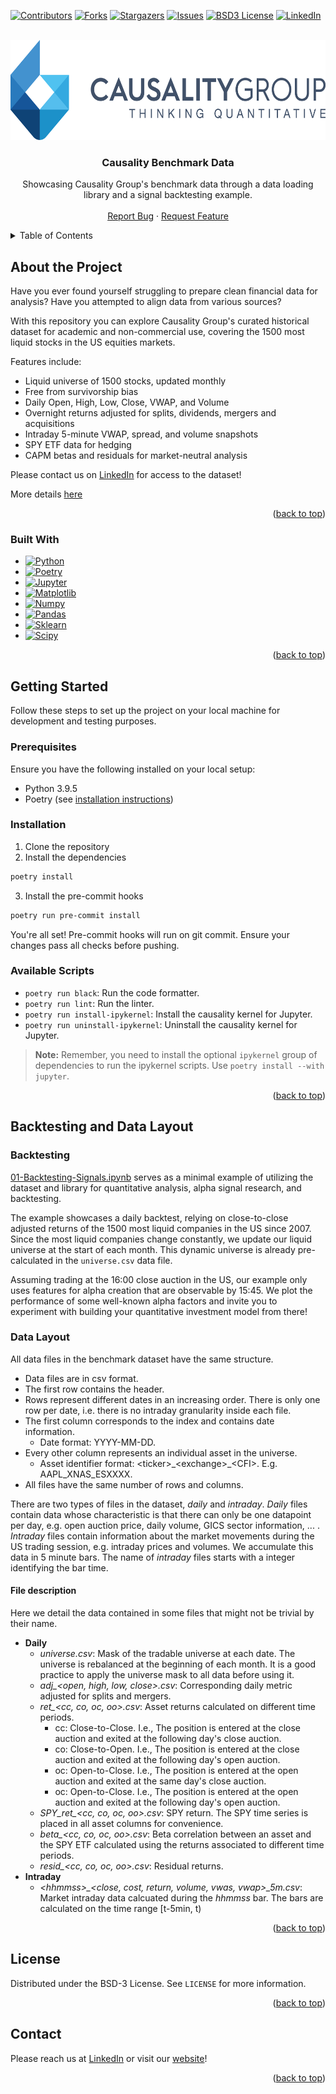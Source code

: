 <!-- Improved compatibility of back to top link: See: https://github.com/othneildrew/Best-README-Template/pull/73 -->
<a name="readme-top"></a>
<!--
*** We're using the README template at: https://github.com/othneildrew/Best-README-Template/blob/master/BLANK_README.md
-->



<!-- PROJECT SHIELDS -->
<!--
*** I'm using markdown "reference style" links for readability.
*** Reference links are enclosed in brackets [ ] instead of parentheses ( ).
*** See the bottom of this document for the declaration of the reference variables
*** for contributors-url, forks-url, etc. This is an optional, concise syntax you may use.
*** https://www.markdownguide.org/basic-syntax/#reference-style-links
-->
[![Contributors][contributors-shield]][contributors-url]
[![Forks][forks-shield]][forks-url]
[![Stargazers][stars-shield]][stars-url]
[![Issues][issues-shield]][issues-url]
[![BSD3 License][license-shield]][license-url]
[![LinkedIn][linkedin-shield]][linkedin-url]



<!-- PROJECT LOGO -->
<br />
<div align="center">
  <a href="https://www.linkedin.com/company/causality-group">
    <img src="images/logo.png" alt="Logo" width="600" height="160">
  </a>

<h3 align="center">Causality Benchmark Data</h3>

  <p align="center">
    Showcasing Causality Group's benchmark data through a data loading library and a signal backtesting example.
    <!-- <br />
    <a href="https://github.com/causality-group/causality-benchmark-dataset"><strong>Explore the docs »</strong></a> -->
    <br />
    <br />
    <!-- <a href="https://github.com/causality-group/causality-benchmark-dataset">View Demo</a>
    · -->
    <a href="https://github.com/causality-group/causality-benchmark-data/issues">Report Bug</a>
    ·
    <a href="https://github.com/causality-group/causality-benchmark-data/issues/new">Request Feature</a>
  </p>
</div>



<!-- TABLE OF CONTENTS -->
<details>
  <summary>Table of Contents</summary>
  <ol>
    <li>
      <a href="#about-the-project">About the Project</a>
      <ul>
        <li><a href="#built-with">Built With</a></li>
      </ul>
    </li>
    <li>
      <a href="#getting-started">Getting Started</a>
      <ul>
        <li><a href="#prerequisites">Prerequisites</a></li>
        <li><a href="#installation">Installation</a></li>
      </ul>
    </li>
    <li>
      <a href="#backtesting-and-data-layout">Backtesting and Data Layout</a>
      <ul>
        <li><a href="#backtesting">Backtesting</a></li>
        <li><a href="#data-layout">Data Layout</a></li>
      </ul>
    </li>
    <!-- <li><a href="#roadmap">Roadmap</a></li> -->
    <!-- <li><a href="#contributing">Contributing</a></li> -->
    <li><a href="#license">License</a></li>
    <li><a href="#contact">Contact</a></li>
    <!-- <li><a href="#acknowledgments">Acknowledgments</a></li> -->
  </ol>
</details>



<!-- ABOUT THE PROJECT -->
## About the Project

<!-- [![Product Name Screen Shot][product-screenshot]](https://example.com) -->

Have you ever found yourself struggling to prepare clean financial data for analysis? Have you attempted to align data from various sources?

With this repository you can explore Causality Group's curated historical dataset for academic and non-commercial use, covering the 1500 most liquid stocks in the US equities markets.

Features include:
* Liquid universe of 1500 stocks, updated monthly
* Free from survivorship bias
* Daily Open, High, Low, Close, VWAP, and Volume
* Overnight returns adjusted for splits, dividends, mergers and acquisitions
* Intraday 5-minute VWAP, spread, and volume snapshots
* SPY ETF data for hedging
* CAPM betas and residuals for market-neutral analysis

Please contact us on [LinkedIn](https://www.linkedin.com/in/markhorvath-ai) for access to the dataset!

More details [here](#usage)

<p align="right">(<a href="#readme-top">back to top</a>)</p>



### Built With

* [![Python][Python.org]][Python-url]
* [![Poetry][Poetry.org]][Poetry-url]
* [![Jupyter][Jupyter.org]][Jupyter-url]
* [![Matplotlib][Matplotlib.org]][Matplotlib-url]
* [![Numpy][Numpy.org]][Numpy-url]
* [![Pandas][Pandas.org]][Pandas-url]
* [![Sklearn][Sklearn.org]][Sklearn-url]
* [![Scipy][Scipy.org]][Scipy-url]

<p align="right">(<a href="#readme-top">back to top</a>)</p>



<!-- GETTING STARTED -->
## Getting Started

Follow these steps to set up the project on your local machine for development and testing purposes.

### Prerequisites

Ensure you have the following installed on your local setup:
- Python 3.9.5
- Poetry (see [installation instructions](https://python-poetry.org/docs/#installation))

### Installation

1. Clone the repository
2. Install the dependencies
```bash
poetry install
```
3. Install the pre-commit hooks
```bash
poetry run pre-commit install
```

You're all set! Pre-commit hooks will run on git commit. Ensure your changes pass all checks before pushing.

### Available Scripts
- `poetry run black`: Run the code formatter.
- `poetry run lint`: Run the linter.
- `poetry run install-ipykernel`: Install the causality kernel for Jupyter.
- `poetry run uninstall-ipykernel`: Uninstall the causality kernel for Jupyter.

> **Note:** Remember, you need to install the optional `ipykernel` group of dependencies to run the ipykernel scripts. Use `poetry install --with jupyter`.

<p align="right">(<a href="#readme-top">back to top</a>)</p>



<!-- BACKTESTING AND DATA -->
## Backtesting and Data Layout

### Backtesting

[01-Backtesting-Signals.ipynb](https://github.com/causality-group/causality-benchmark-data/blob/main/causalitydata/notebook/01-Backtesting-Signals.ipynb) serves as a minimal example of utilizing the dataset and library for quantitative analysis, alpha signal research, and backtesting.

The example showcases a daily backtest, relying on close-to-close adjusted returns of the 1500 most liquid companies in the US since 2007. Since the most liquid companies change constantly, we update our liquid universe at the start of each month. This dynamic universe is already pre-calculated in the `universe.csv` data file.

Assuming trading at the 16:00 close auction in the US, our example only uses features for alpha creation that are observable by 15:45. We plot the performance of some well-known alpha factors and invite you to experiment with building your quantitative investment model from there!

### Data Layout

All data files in the benchmark dataset have the same structure.

* Data files are in csv format.
* The first row contains the header.
* Rows represent different dates in an increasing order. There is only one row per date, i.e. there is no intraday granularity inside each file.
* The first column corresponds to the index and contains date information.
  * Date format: YYYY-MM-DD.
* Every other column represents an individual asset in the universe.
  * Asset identifier format: \<ticker>\_\<exchange>\_\<CFI>. E.g. AAPL\_XNAS\_ESXXXX.
* All files have the same number of rows and columns.

There are two types of files in the dataset, *daily* and *intraday*. *Daily* files contain data whose characteristic is that there can only be one datapoint per day, e.g. open auction price, daily volume, GICS sector information, ... . *Intraday* files contain information about the market movements during the US trading session, e.g. intraday prices and volumes. We accumulate this data in 5 minute bars. The name of *intraday* files starts with a integer identifying the bar time.

#### File description

Here we detail the data contained in some files that might not be trivial by their name.

* **Daily**
  * *universe.csv*: Mask of the tradable universe at each date. The universe is rebalanced at the beginning of each month. It is a good practice to apply the universe mask to all data before using it.
  * *adj\_\<open, high, low, close\>.csv*: Corresponding daily metric adjusted for splits and mergers.
  * *ret\_\<cc, co, oc, oo\>.csv*: Asset returns calculated on different time periods.
    * cc: Close-to-Close. I.e., The position is entered at the close auction and exited at the following day's close auction.
    * co: Close-to-Open. I.e., The position is entered at the close auction and exited at the following day's open auction.
    * oc: Open-to-Close. I.e., The position is entered at the open auction and exited at the same day's close auction.
    * oc: Open-to-Close. I.e., The position is entered at the open auction and exited at the following day's open auction.
  * *SPY\_ret\_\<cc, co, oc, oo\>.csv*: SPY return. The SPY time series is placed in all asset columns for convenience.
  * *beta\_\<cc, co, oc, oo\>.csv*: Beta correlation between an asset and the SPY ETF calculated using the returns associated to different time periods.
  * *resid\_\<cc, co, oc, oo\>.csv*: Residual returns.
* **Intraday**
  * *\<hhmmss\>\_\<close, cost, return, volume, vwas, vwap\>\_5m.csv*: Market intraday data calcuated during the <i>hhmmss</i> bar. The bars are calculated on the time range [t-5min, t)

<p align="right">(<a href="#readme-top">back to top</a>)</p>



<!-- ROADMAP -->
<!--
## Roadmap

- [ ] Feature 1
- [ ] Feature 2
- [ ] Feature 3
    - [ ] Nested Feature

See the [open issues](https://github.com/causality-group/causality-benchmark-dataset/issues) for a full list of proposed features (and known issues).

<p align="right">(<a href="#readme-top">back to top</a>)</p>
-->


<!-- CONTRIBUTING -->
<!--
## Contributing

Contributions are what make the open source community such an amazing place to learn, inspire, and create. Any contributions you make are **greatly appreciated**.

If you have a suggestion that would make this better, please fork the repo and create a pull request. You can also simply open an issue with the tag "enhancement".
Don't forget to give the project a star! Thanks again!

1. Fork the Project
2. Create your Feature Branch (`git checkout -b feature/AmazingFeature`)
3. Commit your Changes (`git commit -m 'Add some AmazingFeature'`)
4. Push to the Branch (`git push origin feature/AmazingFeature`)
5. Open a Pull Request

<p align="right">(<a href="#readme-top">back to top</a>)</p>
-->


<!-- LICENSE -->
## License

Distributed under the BSD-3 License. See `LICENSE` for more information.

<p align="right">(<a href="#readme-top">back to top</a>)</p>



<!-- CONTACT -->
## Contact

Please reach us at [LinkedIn](https://www.linkedin.com/in/markhorvath-ai) or visit our [website](https://www.causalitygroup.com)!

<p align="right">(<a href="#readme-top">back to top</a>)</p>



<!-- ACKNOWLEDGMENTS -->
<!--
## Acknowledgments

* []()
* []()
* []()

<p align="right">(<a href="#readme-top">back to top</a>)</p>
-->


<!-- MARKDOWN LINKS & IMAGES -->
<!-- https://www.markdownguide.org/basic-syntax/#reference-style-links -->
[contributors-shield]: https://img.shields.io/github/contributors/causality-group/causality-benchmark-data?style=for-the-badge
[contributors-url]: https://github.com/causality-group/causality-benchmark-data/graphs/contributors
[forks-shield]: https://img.shields.io/github/forks/causality-group/causality-benchmark-data.svg?style=for-the-badge
[forks-url]: https://github.com/causality-group/causality-benchmark-data/network/members
[stars-shield]: https://img.shields.io/github/stars/causality-group/causality-benchmark-data?style=for-the-badge
[stars-url]: https://github.com/causality-group/causality-benchmark-data/stargazers
[issues-shield]: https://img.shields.io/github/issues/causality-group/causality-benchmark-data.svg?style=for-the-badge
[issues-url]: https://github.com/causality-group/causality-benchmark-data/issues
[license-shield]: https://img.shields.io/github/license/causality-group/causality-benchmark-data.svg?style=for-the-badge
[license-url]: https://github.com/causality-group/causality-benchmark-data/blob/main/LICENSE
[linkedin-shield]: https://img.shields.io/badge/-LinkedIn-black.svg?style=for-the-badge&logo=linkedin&colorB=555
[linkedin-url]: https://linkedin.com/company/causality-group
<!-- [product-screenshot]: images/screenshot.png -->
[Python.org]: https://img.shields.io/badge/Python-3.9.5-blue?style=for-the-badge&logo=python&logoColor=ffdd54&labelColor=3776ab&color=3776ab
[Python-url]: https://python.org/
[Poetry.org]: https://img.shields.io/badge/Poetry-1.7.1-%233B82F6?style=for-the-badge&logo=poetry&logoColor=0B3D8D&labelColor=%233B82F6
[Poetry-url]: https://python-poetry.org/
[Jupyter.org]: https://img.shields.io/badge/jupyter-8.6.0-%23FA0F00.svg?style=for-the-badge&logo=jupyter&logoColor=white&labelColor=%23FA0F00
[Jupyter-url]: https://jupyter.org/
[Pandas.org]: https://img.shields.io/badge/pandas-2.2.0-%23150458.svg?style=for-the-badge&logo=pandas&logoColor=white&labelColor=%23150458&color=%23150458
[Pandas-url]: https://pandas.pydata.org/
[Matplotlib.org]: https://img.shields.io/badge/Matplotlib-3.8.3-%23ffffff.svg?style=for-the-badge&logo=Matplotlib&logoColor=black&labelColor=%23ffffff
[Matplotlib-url]: https://matplotlib.org
[Numpy.org]: https://img.shields.io/badge/numpy-1.26.4-%23013243.svg?style=for-the-badge&logo=numpy&logoColor=white&labelColor=%23013243
[Numpy-url]: https://numpy.org
[Sklearn.org]: https://img.shields.io/badge/scikit--learn-1.0.1-%23F7931E.svg?style=for-the-badge&logo=scikit-learn&logoColor=white&labelColor=%23F7931E
[Sklearn-url]: http://scikit-learn.org
[SciPy.org]: https://img.shields.io/badge/SciPy-1.12.0-%230C55A5.svg?style=for-the-badge&logo=scipy&logoColor=%white&labelColor=%230C55A5
[Scipy-url]: https://scipy.org
